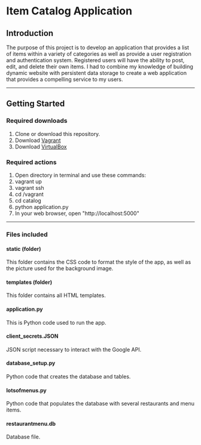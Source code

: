 # Item Catalog Application
## Introduction
The purpose of this project is to develop an application that provides a list
of items within a variety of categories as well as provide a user registration
and authentication system.  Registered users will have the ability to post,
edit, and delete their own items.  I had to combine my knowledge of building
dynamic website with persistent data storage to create a web application that
provides a compelling service to my users.

---

## Getting Started
### Required downloads
1. Clone or download this repository.
2. Download [Vagrant](https://vagrantup.com/ "Vagrant link")
3. Download [VirtualBox](https://www.virtualbox.org/ "Virtualbox link")

### Required actions
1. Open directory in terminal and use these commands:
2. vagrant up
3. vagrant ssh
4. cd /vagrant
5. cd catalog
6. python application.py
7. In your web browser, open "http://localhost:5000"

---

### Files included
#### static (folder)
This folder contains the CSS code to format the style of the app, as well as
the picture used for the background image.

#### templates (folder)
This folder contains all HTML templates.

#### application.py
This is Python code used to run the app.

#### client_secrets.JSON
JSON script necessary to interact with the Google API.

#### database_setup.py
Python code that creates the database and tables.

#### lotsofmenus.py
Python code that populates the database with several restaurants and menu items.

#### restaurantmenu.db
Database file.